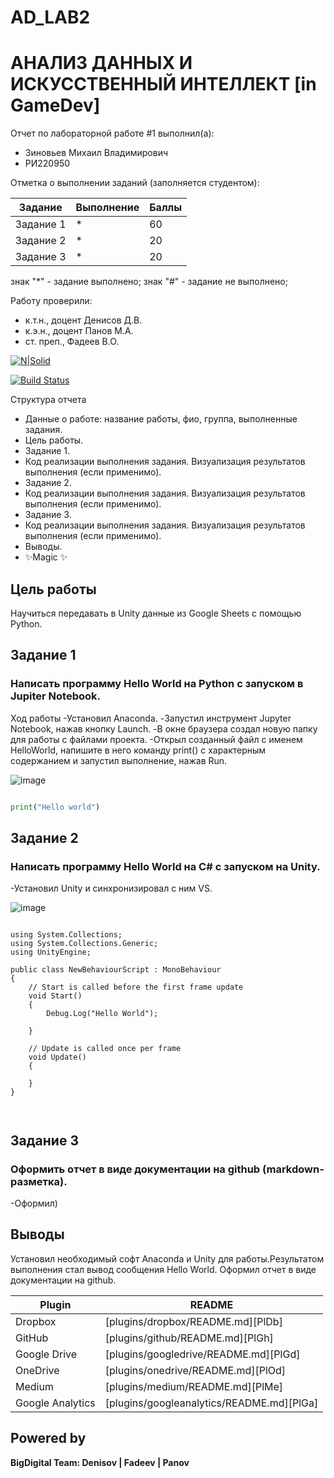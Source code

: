 # AD_LAB2
# АНАЛИЗ ДАННЫХ И ИСКУССТВЕННЫЙ ИНТЕЛЛЕКТ [in GameDev]
Отчет по лабораторной работе #1 выполнил(а):
- Зиновьев Михаил Владимирович
- РИ220950

Отметка о выполнении заданий (заполняется студентом):

| Задание | Выполнение | Баллы |
| ------ | ------ | ------ |
| Задание 1 | * | 60 |
| Задание 2 | * | 20 |
| Задание 3 | * | 20 |

знак "*" - задание выполнено; знак "#" - задание не выполнено;

Работу проверили:
- к.т.н., доцент Денисов Д.В.
- к.э.н., доцент Панов М.А.
- ст. преп., Фадеев В.О.

[![N|Solid](https://cldup.com/dTxpPi9lDf.thumb.png)](https://nodesource.com/products/nsolid)

[![Build Status](https://travis-ci.org/joemccann/dillinger.svg?branch=master)](https://travis-ci.org/joemccann/dillinger)

Структура отчета

- Данные о работе: название работы, фио, группа, выполненные задания.
- Цель работы.
- Задание 1.
- Код реализации выполнения задания. Визуализация результатов выполнения (если применимо).
- Задание 2.
- Код реализации выполнения задания. Визуализация результатов выполнения (если применимо).
- Задание 3.
- Код реализации выполнения задания. Визуализация результатов выполнения (если применимо).
- Выводы.
- ✨Magic ✨

## Цель работы
Научиться передавать в Unity данные из Google Sheets с помощью Python.

## Задание 1
### Написать программу Hello World на Python с запуском в Jupiter Notebook.

Ход работы
-Установил Anaconda.
-Запустил инструмент Jupyter Notebook, нажав кнопку Launch.
-В окне браузера создал новую папку для работы с файлами проекта.
-Открыл созданный файл с именем HelloWorld, напишите в него команду print() с характерным содержанием и запустил выполнение, нажав Run. 

![image](https://github.com/MikhailZinovyev/DA-in-GameDev/assets/128982585/4a29a2dc-cae1-4d6e-acb9-f2a7b843a0c1)


```py

print("Hello world")

```



## Задание 2
### Написать программу Hello World на C# с запуском на Unity.
-Установил Unity и синхронизировал с ним VS.


![image](https://github.com/MikhailZinovyev/DA-in-GameDev/assets/128982585/82082e1d-dd21-4604-b8c1-944ce5e314dc)


```

using System.Collections;
using System.Collections.Generic;
using UnityEngine;

public class NewBehaviourScript : MonoBehaviour
{
    // Start is called before the first frame update
    void Start()
    {
        Debug.Log("Hello World");

    }

    // Update is called once per frame
    void Update()
    {
        
    }
}



```

## Задание 3
### Оформить отчет в виде документации на github (markdown-разметка).

-Оформил)

## Выводы

Установил необходимый софт Anaconda и Unity для работы.Результатом выполнения стал вывод сообщения Hello World. Оформил отчет в виде документации на github.

| Plugin | README |
| ------ | ------ |
| Dropbox | [plugins/dropbox/README.md][PlDb] |
| GitHub | [plugins/github/README.md][PlGh] |
| Google Drive | [plugins/googledrive/README.md][PlGd] |
| OneDrive | [plugins/onedrive/README.md][PlOd] |
| Medium | [plugins/medium/README.md][PlMe] |
| Google Analytics | [plugins/googleanalytics/README.md][PlGa] |

## Powered by

**BigDigital Team: Denisov | Fadeev | Panov**
